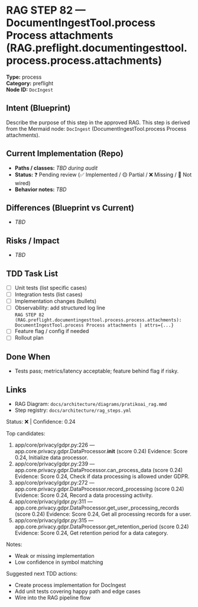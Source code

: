 # RAG STEP 82 — DocumentIngestTool.process Process attachments (RAG.preflight.documentingesttool.process.process.attachments)

**Type:** process  
**Category:** preflight  
**Node ID:** `DocIngest`

## Intent (Blueprint)
Describe the purpose of this step in the approved RAG. This step is derived from the Mermaid node: `DocIngest` (DocumentIngestTool.process Process attachments).

## Current Implementation (Repo)
- **Paths / classes:** _TBD during audit_
- **Status:** ❓ Pending review (✅ Implemented / 🟡 Partial / ❌ Missing / 🔌 Not wired)
- **Behavior notes:** _TBD_

## Differences (Blueprint vs Current)
- _TBD_

## Risks / Impact
- _TBD_

## TDD Task List
- [ ] Unit tests (list specific cases)
- [ ] Integration tests (list cases)
- [ ] Implementation changes (bullets)
- [ ] Observability: add structured log line  
  `RAG STEP 82 (RAG.preflight.documentingesttool.process.process.attachments): DocumentIngestTool.process Process attachments | attrs={...}`
- [ ] Feature flag / config if needed
- [ ] Rollout plan

## Done When
- Tests pass; metrics/latency acceptable; feature behind flag if risky.

## Links
- RAG Diagram: `docs/architecture/diagrams/pratikoai_rag.mmd`
- Step registry: `docs/architecture/rag_steps.yml`


<!-- AUTO-AUDIT:BEGIN -->
Status: ❌  |  Confidence: 0.24

Top candidates:
1) app/core/privacy/gdpr.py:226 — app.core.privacy.gdpr.DataProcessor.__init__ (score 0.24)
   Evidence: Score 0.24, Initialize data processor.
2) app/core/privacy/gdpr.py:239 — app.core.privacy.gdpr.DataProcessor.can_process_data (score 0.24)
   Evidence: Score 0.24, Check if data processing is allowed under GDPR.
3) app/core/privacy/gdpr.py:272 — app.core.privacy.gdpr.DataProcessor.record_processing (score 0.24)
   Evidence: Score 0.24, Record a data processing activity.
4) app/core/privacy/gdpr.py:311 — app.core.privacy.gdpr.DataProcessor.get_user_processing_records (score 0.24)
   Evidence: Score 0.24, Get all processing records for a user.
5) app/core/privacy/gdpr.py:315 — app.core.privacy.gdpr.DataProcessor.get_retention_period (score 0.24)
   Evidence: Score 0.24, Get retention period for a data category.

Notes:
- Weak or missing implementation
- Low confidence in symbol matching

Suggested next TDD actions:
- Create process implementation for DocIngest
- Add unit tests covering happy path and edge cases
- Wire into the RAG pipeline flow
<!-- AUTO-AUDIT:END -->